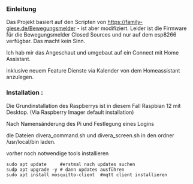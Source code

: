 ###  Einleitung

Das Projekt basiert auf den Scripten von  https://family-giese.de/Bewegungsmelder  - ist aber modifiziert. 
Leider ist die Firmware für die Bewegungsmelder Closed Sources und nur auf dem esp8266 verfügbar. Das macht kein Sinn. 

Ich hab mir das Angeschaut und umgebaut auf ein Connect mit Home Assistant. 

inklusive neuem Feature Dienste via Kalender von dem Homeassistant anzulegen. 

###  Installation : 

Die Grundinstallation des Raspberrys ist in diesem Fall Raspbian 12 mit Desktop.  (Via Raspberry Imager default installation)

Nach Namensänderung des Pi und Festlegung eines Logins 

  die Dateien divera_command.sh und divera_screen.sh in den ordner /usr/local/bin laden. 
  
  vorher noch notwendige tools installieren 

    sudo apt update     #erstmal nach updates suchen
    sudp apt upgrade -y # dann updates ausführen
    sudo apt install mosquitto-client  #mqtt client installieren 
    

  

